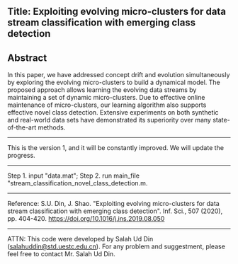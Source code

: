 Title: Exploiting evolving micro-clusters for data stream classification with emerging class detection
-------------------------------------------------------------------------------------------------------------------------------
Abstract
-------------------------------------------------------------------------------------------------------------------------------
In this paper, we have addressed concept drift and evolution simultaneously by exploring the evolving micro-clusters to build a dynamical model. The proposed approach allows learning the evolving data streams by maintaining a set of dynamic micro-clusters. Due to effective online maintenance of micro-clusters,
our learning algorithm also supports effective novel class detection. Extensive experiments on both synthetic and real-world data sets have demonstrated its superiority over many state-of-the-art methods.

-------------------------------------------------------------------------------------------------------------------------------

This is the version 1, and it will be constantly improved. We will update the progress.

-------------------------------------------------------------------------------------------------------------------------------

Step 1. input "data.mat";  Step 2. run main_file "stream_classification_novel_class_detection.m.

-------------------------------------------------------------------------------------------------------------------------------

Reference: S.U. Din, J. Shao. "Exploiting evolving micro-clusters for data stream classification with emerging class detection". Inf. Sci., 507 (2020), pp. 404-420. https://doi.org/10.1016/j.ins.2019.08.050

-------------------------------------------------------------------------------------------------------------------------------
ATTN: This code were developed by Salah Ud Din (salahuddin@std.uestc.edu.cn). For any problem and suggestment, please feel free to contact Mr. Salah Ud Din.
